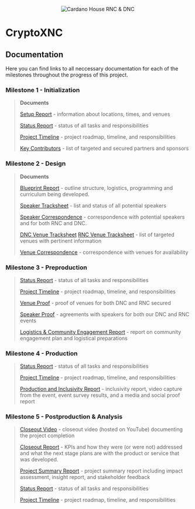 <p align="center">
  <img src="https://objects-us-east-1.dream.io/website-backup-wsc/Assets/github/Picture2.png" alt="Cardano House RNC & DNC">
</p>

# CryptoXNC

## Documentation

Here you can find links to all neccessary documentation for each of the milestones throughout the progress of this project.
### Milestone 1 - Initialization
>**Documents**
>
>[Setup Report](M1_Initialization/CryptoRNCDNC_Setup_Report.pdf) - information about locations, times, and venues
>
>[Status Report](M1_Initialization/CryptoRNCDNC_Status_Report.pdf) - status of all tasks and responsibilities
>
>[Project Timeline](M1_Initialization/CryptoRNCDNC_Project_Timeline.pdf) - project roadmap, timeline, and responsibilities
>
>[Key Contributors](M1_Initialization/CryptoRNCDNC_Key_Contributors.pdf) - list of targeted and secured partners and sponsors

### Milestone 2 - Design
>**Documents**
>
>[Blueprint Report](M2_Design/CryptoXNC_Design_Blueprint.pdf) - outline structure, logistics, programming and curriculum being developed.
>
>[Speaker Tracksheet](M2_Design/CryptoXNC_Speaker_Tracksheet.pdf) - list and status of all potential speakers
>
>[Speaker Correspondence](M2_Design/CryptoXNC_Speaker_Correspondence.pdf) - correspondence with potential speakers and for both RNC and DNC.
>
>[DNC Venue Tracksheet](M2_Design/CryptoXNC_Venue_Tracksheet_-_DNC_Venues.pdf) [RNC Venue Tracksheet](M2_Design/CryptoXNC_Venue_Tracksheet_-_RNC_Venues.pdf) - list of targeted venues with pertinent information
>
>[Venue Correspondence](M2_Design/CryptoXNC_Venue_Correspondence.pdf) - correspondence with venues for availability

### Milestone 3 - Preproduction
>
>[Status Report](M3_Preproduction/CryptoXNC_Project_Status_M3.pdf) - status of all tasks and responsibilities
>
>[Project Timeline](M3_Preproduction/CryptoXNC_Project_Timeline_M3.pdf) - project roadmap, timeline, and responsibilities
>
>[Venue Proof](M3_Preproduction/Venue_Agreements_m3.pdf) - proof of venues for both DNC and RNC secured
>
>[Speaker Proof](M3_Preproduction/Speaker_Agreements_m3.pdf) - agreements with speakers for both our DNC and RNC events
>
>[Logistics & Community Engagement Report](M3_Preproduction/CryptoXNC_Logistics_and_Community_Engagement_Report.pdf) - report on community engagement plan and logistical preparations
>

### Milestone 4 - Production
>
>[Status Report](M4_Production/CryptoXNC_Project_Status_M4.pdf) - status of all tasks and responsibilities
>
>[Project Timeline](M4_Production/CryptoXNC_Project_Timeline_M4.pdf) - project roadmap, timeline, and responsibilities
>
>[Production and Inclusivity Report](M4_Production/CryptoXNC_Production_and_Inclusivity_Report.pdf) - inclusivity report, video capture from the event, event survey results, and a media and social proof report
>
### Milestone 5 - Postproduction & Analysis
>
>[Closeout Video](https://youtu.be/KNMbjO_EcFU) - closeout video (hosted on YouTube) documenting the project completion
>
>[Closeout Report](M5_Post_Production/CryptoXNC_Closeout_Report.pdf) - KPIs and how they were (or were not) addressed and what the next stage plans are with the product or service that was developed. 
>
>[Project Summary Report](M5_Post_Production/CryptoXNC_Project_Summary_Report.pdf) - project summary report including impact assessment, insight report, and stakeholder feedback
>
>[Status Report](M5_Post_Production/CryptoXNC_Project_Status_M5Final.pdf) - status of all tasks and responsibilities
>
>[Project Timeline](M5_Post_Production/CryptoXNC_Project_Timeline_M5Final.pdf) - project roadmap, timeline, and responsibilities
>